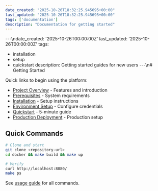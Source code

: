 ```yaml
---
date_created: "2025-10-26T18:32:25.945695+00:00"
last_updated: "2025-10-26T18:32:25.945695+00:00"
tags: ['documentation']
description: "Documentation for getting started"
---
```


---\ndate_created: '2025-10-26T00:00:00Z'
last_updated: '2025-10-26T00:00:00Z'
tags:
- installation
- setup
- quickstart
description: Getting started guides for new users
---\n# Getting Started

Quick links to begin using the platform:

- [Project Overview](../../README.md) - Features and introduction
- [Prerequisites](../../docs/readme/prerequisites.md) - System requirements
- [Installation](../../docs/readme/installation.md) - Setup instructions
- [Environment Setup](../../docs/readme/environment-setup.md) - Configure credentials
- [Quickstart](../../web-content/QUICKSTART.md) - 5-minute guide
- [Production Deployment](../production/overview.md) - Production setup

## Quick Commands

```bash
# Clone and start
git clone <repository-url>
cd docker && make build && make up

# Verify
curl http://localhost:8080/
make ps
```

See [usage guide](../../docs/readme/usage.md) for all commands.
